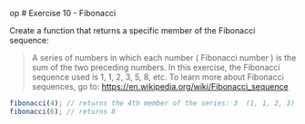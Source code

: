 op # Exercise 10 - Fibonacci

Create a function that returns a specific member of the Fibonacci sequence:

> A series of numbers in which each number ( Fibonacci number ) is the sum of the two preceding numbers.
> In this exercise, the Fibonacci sequence used is 1, 1, 2, 3, 5, 8, etc.
> To learn more about Fibonacci sequences, go to: https://en.wikipedia.org/wiki/Fibonacci_sequence

```javascript
fibonacci(4); // returns the 4th member of the series: 3  (1, 1, 2, 3)
fibonacci(6); // returns 8
```
